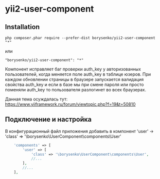 # yii2-user-component

Installation
------------
```
php composer.phar require --prefer-dist borysenko/yii2-user-component "*"
```

или

```
"borysenko/yii2-user-component": "*"
```

Компонент исправляет баг проверки auth_key у авторизованных пользователей, когда меняется поле auth_key в таблице юзеров.
При каждом обновлении страницы в браузере запускается валидация свойства  auth_key и если в базе мы при смене пароля или просто поменяли  auth_key то пользователя разлогинет во всех браузерах.

Данная тема осуждалась тут: https://www.yiiframework.ru/forum/viewtopic.php?f=19&t=50810

Подключение и настройка
---------------------------------
В конфигурационный файл приложения добавить в компонент 'user' -> 'class' => '\borysenko\UserComponent\components\User'

```php
    'components' => [
        'user' => [
            'class' => '\borysenko\UserComponent\components\User',
            //...
        ],
        //...
    ],
```